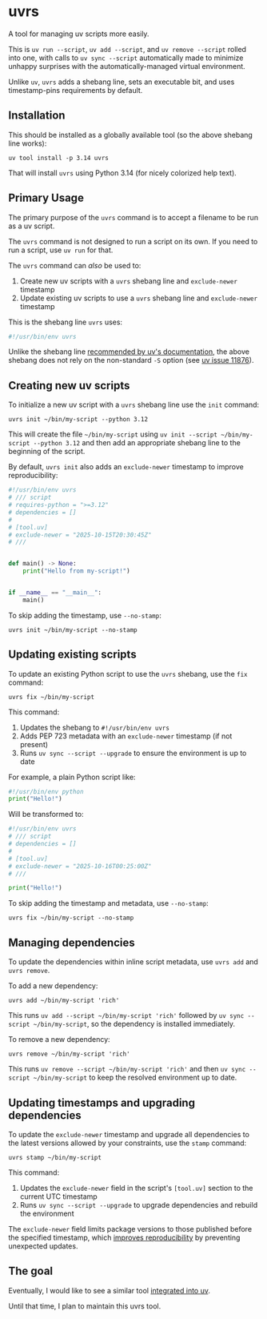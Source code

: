 # uvrs

A tool for managing uv scripts more easily.

This is `uv run --script`, `uv add --script`, and `uv remove --script` rolled into one, with calls to `uv sync --script` automatically made to minimize unhappy surprises with the automatically-managed virtual environment.

Unlike `uv`, `uvrs` adds a shebang line, sets an executable bit, and uses timestamp-pins requirements by default.


## Installation

This should be installed as a globally available tool (so the above shebang line works):

```console
uv tool install -p 3.14 uvrs
```

That will install `uvrs` using Python 3.14 (for nicely colorized help text).


## Primary Usage

The primary purpose of the `uvrs` command is to accept a filename to be run as a uv script.

The `uvrs` command is not designed to run a script on its own.
If you need to run a script, use `uv run` for that.

The `uvrs` command can *also* be used to:

1. Create new uv scripts with a `uvrs` shebang line and `exclude-newer` timestamp
2. Update existing uv scripts to use a `uvrs` shebang line and `exclude-newer` timestamp

This is the shebang line `uvrs` uses:

```python
#!/usr/bin/env uvrs
```

Unlike the shebang line [recommended by uv's documentation][uv shebang], the above shebang does not rely on the non-standard `-S` option (see [uv issue 11876][11876]).


## Creating new uv scripts

To initialize a new uv script with a `uvrs` shebang line use the `init` command:

```console
uvrs init ~/bin/my-script --python 3.12
```

This will create the file `~/bin/my-script` using `uv init --script ~/bin/my-script --python 3.12` and then add an appropriate shebang line to the beginning of the script.

By default, `uvrs init` also adds an `exclude-newer` timestamp to improve reproducibility:

```python
#!/usr/bin/env uvrs
# /// script
# requires-python = ">=3.12"
# dependencies = []
#
# [tool.uv]
# exclude-newer = "2025-10-15T20:30:45Z"
# ///


def main() -> None:
    print("Hello from my-script!")


if __name__ == "__main__":
    main()
```

To skip adding the timestamp, use `--no-stamp`:

```console
uvrs init ~/bin/my-script --no-stamp
```


## Updating existing scripts

To update an existing Python script to use the `uvrs` shebang, use the `fix` command:

```console
uvrs fix ~/bin/my-script
```

This command:

1. Updates the shebang to `#!/usr/bin/env uvrs`
2. Adds PEP 723 metadata with an `exclude-newer` timestamp (if not present)
3. Runs `uv sync --script --upgrade` to ensure the environment is up to date

For example, a plain Python script like:

```python
#!/usr/bin/env python
print("Hello!")
```

Will be transformed to:

```python
#!/usr/bin/env uvrs
# /// script
# dependencies = []
#
# [tool.uv]
# exclude-newer = "2025-10-16T00:25:00Z"
# ///

print("Hello!")
```

To skip adding the timestamp and metadata, use `--no-stamp`:

```console
uvrs fix ~/bin/my-script --no-stamp
```


## Managing dependencies

To update the dependencies within inline script metadata, use `uvrs add` and `uvrs remove`.

To add a new dependency:

```console
uvrs add ~/bin/my-script 'rich'
```

This runs `uv add --script ~/bin/my-script 'rich'` followed by
`uv sync --script ~/bin/my-script`, so the dependency is installed immediately.

To remove a new dependency:

```console
uvrs remove ~/bin/my-script 'rich'
```

This runs `uv remove --script ~/bin/my-script 'rich'` and then
`uv sync --script ~/bin/my-script` to keep the resolved environment up to date.


## Updating timestamps and upgrading dependencies

To update the `exclude-newer` timestamp and upgrade all dependencies to the latest versions allowed by your constraints, use the `stamp` command:

```console
uvrs stamp ~/bin/my-script
```

This command:

1. Updates the `exclude-newer` field in the script's `[tool.uv]` section to the current UTC timestamp
2. Runs `uv sync --script --upgrade` to upgrade dependencies and rebuild the environment

The `exclude-newer` field limits package versions to those published before the specified timestamp, which [improves reproducibility](https://docs.astral.sh/uv/guides/scripts/#improving-reproducibility) by preventing unexpected updates.


## The goal

Eventually, I would like to see a similar tool [integrated into uv][16241].

Until that time, I plan to maintain this uvrs tool.


[uv shebang]: https://docs.astral.sh/uv/guides/scripts/#using-a-shebang-to-create-an-executable-file
[11876]: https://github.com/astral-sh/uv/issues/11876
[16241]: https://github.com/astral-sh/uv/issues/16241
